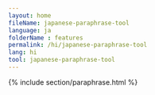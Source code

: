 ```yaml
---
layout: home
fileName: japanese-paraphrase-tool
language: ja
folderName : features
permalink: /hi/japanese-paraphrase-tool
lang: hi
tool: japanese-paraphrase-tool
---
```

{% include section/paraphrase.html %}